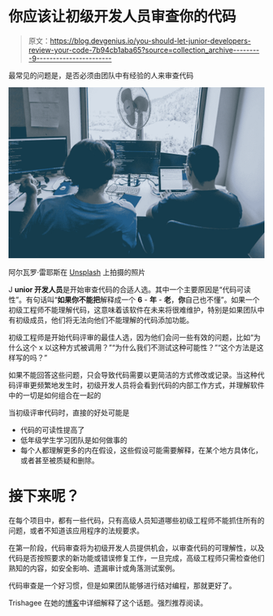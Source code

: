 # 你应该让初级开发人员审查你的代码

> 原文：<https://blog.devgenius.io/you-should-let-junior-developers-review-your-code-7b94cb1aba65?source=collection_archive---------9----------------------->

最常见的问题是，是否必须由团队中有经验的人来审查代码

![](img/b6a096f89d3fd2492abc88a32419a37a.png)

阿尔瓦罗·雷耶斯在 [Unsplash](https://unsplash.com?utm_source=medium&utm_medium=referral) 上拍摄的照片

J **unior 开发人员**是开始审查代码的合适人选。其中一个主要原因是“代码可读性”。有句话叫“**如果你不能把**解释成一个 **6** - **年** - **老**，**你**自己也不懂”。如果一个初级工程师不能理解代码，这意味着该软件在未来将很难维护，特别是如果团队中有初级成员，他们将无法向他们不能理解的代码添加功能。

初级工程师是开始代码评审的最佳人选，因为他们会问一些有效的问题，比如“为什么这个 x 以这种方式被调用？”“为什么我们不测试这种可能性？”“这个方法是这样写的吗？”

如果不能回答这些问题，只会导致代码需要以更简洁的方式修改或记录。当这种代码评审更频繁地发生时，初级开发人员将会看到代码的内部工作方式，并理解软件中的一切是如何组合在一起的

当初级评审代码时，直接的好处可能是

*   代码的可读性提高了
*   低年级学生学习团队是如何做事的
*   每个人都理解更多的内在假设，这些假设可能需要解释，在某个地方具体化，或者甚至被质疑和删除。

# 接下来呢？

在每个项目中，都有一些代码，只有高级人员知道哪些初级工程师不能抓住所有的问题，或者不知道该应用程序的法规要求。

在第一阶段，代码审查将为初级开发人员提供机会，以审查代码的可理解性，以及代码是否按照要求的新功能或错误修复工作，一旦完成，高级工程师只需检查他们熟知的内容，如安全影响、遗漏审计或角落测试案例。

代码审查是一个好习惯，但是如果团队能够进行结对编程，那就更好了。

Trishagee 在她的[博客](https://trishagee.com/2020/10/24/whos-allowed-to-review-code/)中详细解释了这个话题。强烈推荐阅读。